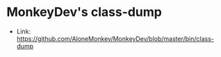 # MonkeyDev's class-dump

* Link: https://github.com/AloneMonkey/MonkeyDev/blob/master/bin/class-dump

